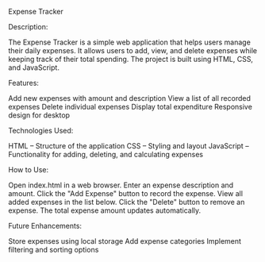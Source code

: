 Expense Tracker

Description:

The Expense Tracker is a simple web application that helps users manage their daily expenses. It allows users to add, view, and delete expenses while keeping track of their total spending. The project is built using HTML, CSS, and JavaScript.

Features:

Add new expenses with amount and description
View a list of all recorded expenses
Delete individual expenses
Display total expenditure
Responsive design for desktop

Technologies Used:

HTML – Structure of the application
CSS – Styling and layout
JavaScript – Functionality for adding, deleting, and calculating expenses

How to Use:

Open index.html in a web browser.
Enter an expense description and amount.
Click the "Add Expense" button to record the expense.
View all added expenses in the list below.
Click the "Delete" button to remove an expense.
The total expense amount updates automatically.

Future Enhancements:

Store expenses using local storage
Add expense categories
Implement filtering and sorting options
